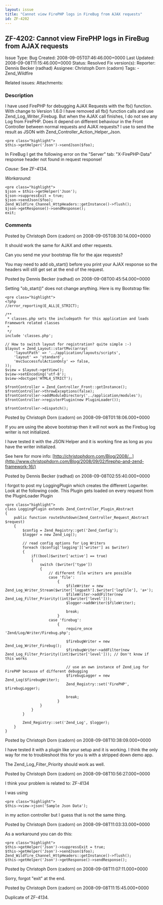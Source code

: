 ```yaml
---
layout: issue
title: "Cannot view FirePHP logs in FireBug from AJAX requests"
id: ZF-4202
---
```


ZF-4202: Cannot view FirePHP logs in FireBug from AJAX requests
---------------------------------------------------------------

 Issue Type: Bug Created: 2008-09-05T07:46:46.000+0000 Last Updated: 2008-09-08T11:15:46.000+0000 Status: Resolved Fix version(s): 
 Reporter:  Dennis Becker (radhad)  Assignee:  Christoph Dorn (cadorn)  Tags: - Zend\_Wildfire
 
 Related issues: 
 Attachments: 
### Description

I have used FirePHP for debugging AJAX Requests with the fb() function. With change to Version 1.6.0 I have removed all fb() function calls and use Zend\_Log\_Writer\_Firebug. But when the AJAX call finishes, I do not see any Log from FirePHP. Does it depend on different behaviour in the Front Controller between normal requests and AJAX requests? I use to send the result as JSON with Zend\_Controller\_Action\_Helper\_Json.

 
    <pre class="highlight">
    $this->getHelper('Json')->sendJson($foo);


In FireBug I get the following error on the "Server" tab: "X-FirePHP-Data" response header not found in request response!

_Cause:_ See ZF-4134.

_Workaround:_

 
    <pre class="highlight">
    $json = $this->getHelper('Json');
    $json->suppressExit = true;
    $json->sendJson($foo);
    Zend_Wildfire_Channel_HttpHeaders::getInstance()->flush();
    $json->getResponse()->sendResponse();
    exit;


 

 

### Comments

Posted by Christoph Dorn (cadorn) on 2008-09-05T08:30:14.000+0000

It should work the same for AJAX and other requests.

Can you send me your bootstrap file for the ajax requests?

You may need to add ob\_start() before you print your AJAX response so the headers will still get set at the end of the request.

 

 

Posted by Dennis Becker (radhad) on 2008-09-08T00:45:54.000+0000

Setting "ob\_start()" does not change anything. Here is my Bootstrap file:

 
    <pre class="highlight">
    <?php
    //error_reporting(E_ALL|E_STRICT);
    
    /**
     * classes.php sets the includepath for this application and loads Framework related classes
     *
     */
    include 'classes.php';
    
    // How to switch layout for registration? quite simple :-)
    $layout = Zend_Layout::startMvc(array(
        'layoutPath' => '../application/layouts/scripts',
        'layout' => 'standard',
        'mvcSuccessfulActionOnly' => false,
    ));
    $view = $layout->getView();
    $view->setEncoding('utf-8');
    $view->doctype('HTML4_STRICT');
    
    $frontController = Zend_Controller_Front::getInstance();
    $frontController->throwExceptions(false);
    $frontController->addModuleDirectory('../application/modules');
    $frontController->registerPlugin(new PluginLoader());
    
    $frontController->dispatch();


 

 

Posted by Christoph Dorn (cadorn) on 2008-09-08T01:18:06.000+0000

If you are using the above bootstrap then it will not work as the Firebug log writer is not initialized.

I have tested it with the JSON Helper and it is working fine as long as you have the writer initialized.

See here for more info: [http://christophdorn.com/Blog/2008/…](http://www.christophdorn.com/Blog/2008/09/02/firephp-and-zend-framework-16/)

 

 

Posted by Dennis Becker (radhad) on 2008-09-08T02:55:40.000+0000

I forgot to post my LoggingPlugin which creates the different Logwriter. Look at the following code. This Plugin gets loaded on every request from the PluginLoader Plugin

 
    <pre class="highlight">
    class LoggingPlugin extends Zend_Controller_Plugin_Abstract
    {
        public function routeShutdown(Zend_Controller_Request_Abstract $request)
        {
            $config = Zend_Registry::get('Zend_Config');
            $logger = new Zend_Log();
    
            // read config options for Log Writers
            foreach ($config['logging']['writer'] as $writer)
            {
                if((bool)$writer['active'] == true)
                {
                    switch ($writer['type'])
                    {
                        // different file writers are possible
                        case 'file':
                            {
                                $fileWriter = new Zend_Log_Writer_Stream($writer['logpath'].$writer['logfile'], 'a+');
                                $fileWriter->addFilter(new Zend_Log_Filter_Priority((int)$writer['level']));
                                $logger->addWriter($fileWriter);
    
                                break;
                            }
                        case 'firebug':
                            {
                                require_once 'Zend/Log/Writer/Firebug.php';
                                    
                                $firebugWriter = new Zend_Log_Writer_Firebug();
                                $firebugWriter->addFilter(new Zend_Log_Filter_Priority((int)$writer['level'])); // Don't know if this works
    
                                // use an own instance of Zend_Log for FirePHP because of different debugging
                                $firebugLogger = new Zend_Log($firebugWriter);
                                Zend_Registry::set('FirePHP', $firebugLogger);
    
                                break;
                            }
                    }
                }
            }
    
            Zend_Registry::set('Zend_Log', $logger);
        }
    }


 

 

Posted by Christoph Dorn (cadorn) on 2008-09-08T10:38:09.000+0000

I have tested it with a plugin like your setup and it is working. I think the only way for me to troubleshoot this for you is with a stripped down demo app.

The Zend\_Log\_Filter\_Priority should work as well.

 

 

Posted by Christoph Dorn (cadorn) on 2008-09-08T10:56:27.000+0000

I think your problem is related to: ZF-4134

I was using

 
    <pre class="highlight">
    $this->view->json('Sample Json Data');


in my action controller but I guess that is not the same thing.

 

 

Posted by Christoph Dorn (cadorn) on 2008-09-08T11:03:33.000+0000

As a workaround you can do this:

 
    <pre class="highlight">
    $this->getHelper('Json')->suppressExit = true;
    $this->getHelper('Json')->sendJson($foo);
    Zend_Wildfire_Channel_HttpHeaders::getInstance()->flush();
    $this->getHelper('Json')->getResponse()->sendResponse();


 

 

Posted by Christoph Dorn (cadorn) on 2008-09-08T11:07:11.000+0000

Sorry, forgot "exit" at the end.

 

 

Posted by Christoph Dorn (cadorn) on 2008-09-08T11:15:45.000+0000

Duplicate of ZF-4134.

 

 